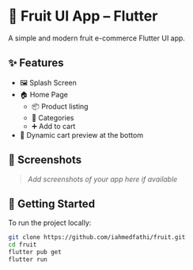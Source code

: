 # 🍓 Fruit UI App – Flutter

A simple and modern fruit e-commerce Flutter UI app.

## ✨ Features

- 🖼️ Splash Screen
- 🏠 Home Page
  - 📦 Product listing
  - 🧩 Categories
  - ➕ Add to cart
- 🛒 Dynamic cart preview at the bottom

## 📸 Screenshots

> _Add screenshots of your app here if available_

## 🚀 Getting Started

To run the project locally:

```bash
git clone https://github.com/iahmedfathi/fruit.git
cd fruit
flutter pub get
flutter run

